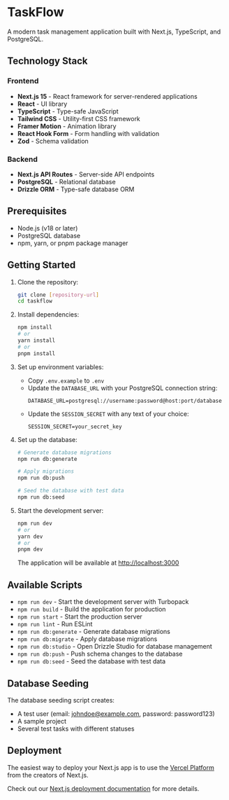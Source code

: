 # TaskFlow

A modern task management application built with Next.js, TypeScript, and PostgreSQL.

## Technology Stack

### Frontend

- **Next.js 15** - React framework for server-rendered applications
- **React** - UI library
- **TypeScript** - Type-safe JavaScript
- **Tailwind CSS** - Utility-first CSS framework
- **Framer Motion** - Animation library
- **React Hook Form** - Form handling with validation
- **Zod** - Schema validation

### Backend

- **Next.js API Routes** - Server-side API endpoints
- **PostgreSQL** - Relational database
- **Drizzle ORM** - Type-safe database ORM

## Prerequisites

- Node.js (v18 or later)
- PostgreSQL database
- npm, yarn, or pnpm package manager

## Getting Started

1. Clone the repository:

   ```bash
   git clone [repository-url]
   cd taskflow
   ```

2. Install dependencies:

   ```bash
   npm install
   # or
   yarn install
   # or
   pnpm install
   ```

3. Set up environment variables:

   - Copy `.env.example` to `.env`
   - Update the `DATABASE_URL` with your PostgreSQL connection string:
     ```
     DATABASE_URL=postgresql://username:password@host:port/database
     ```
   - Update the `SESSION_SECRET` with any text of your choice:
     ```
     SESSION_SECRET=your_secret_key
     ```

4. Set up the database:

   ```bash
   # Generate database migrations
   npm run db:generate

   # Apply migrations
   npm run db:push

   # Seed the database with test data
   npm run db:seed
   ```

5. Start the development server:

   ```bash
   npm run dev
   # or
   yarn dev
   # or
   pnpm dev
   ```

   The application will be available at [http://localhost:3000](http://localhost:3000)

## Available Scripts

- `npm run dev` - Start the development server with Turbopack
- `npm run build` - Build the application for production
- `npm run start` - Start the production server
- `npm run lint` - Run ESLint
- `npm run db:generate` - Generate database migrations
- `npm run db:migrate` - Apply database migrations
- `npm run db:studio` - Open Drizzle Studio for database management
- `npm run db:push` - Push schema changes to the database
- `npm run db:seed` - Seed the database with test data

## Database Seeding

The database seeding script creates:

- A test user (email: johndoe@example.com, password: password123)
- A sample project
- Several test tasks with different statuses

## Deployment

The easiest way to deploy your Next.js app is to use the [Vercel Platform](https://vercel.com/new?utm_medium=default-template&filter=next.js&utm_source=create-next-app&utm_campaign=create-next-app-readme) from the creators of Next.js.

Check out our [Next.js deployment documentation](https://nextjs.org/docs/app/building-your-application/deploying) for more details.
